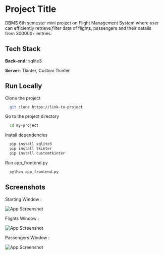 
# Project Title

DBMS 6th semester mini project on Flight Management System where user can efficiently retrieve,filter data of flights, passengers and their details from 300000+ entries.




## Tech Stack

**Back-end:** sqlite3 

**Server:** Tkinter, Custom Tkinter


## Run Locally

Clone the project

```bash
  git clone https://link-to-project
```

Go to the project directory

```bash
  cd my-project
```

Install dependencies

```bash
  pip install sqlite3
  pip install tkinter
  pip install customtkinter
```

Run app_frontend.py

```bash
  python app_frontend.py
```


## Screenshots

Starting Window :

![App Screenshot](https://freeimghost.net/images/2024/04/16/Screenshot-2024-04-17-005244.png)

Flights Window :

![App Screenshot](https://freeimghost.net/images/2024/04/16/Screenshot-2024-04-17-005618.png)


Passengers Window :

![App Screenshot](https://freeimghost.net/images/2024/04/16/Screenshot-2024-04-17-005741.png)


